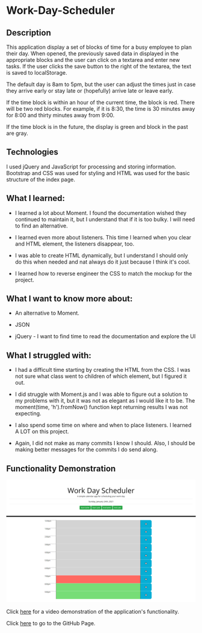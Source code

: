 # Work-Day-Scheduler

## Description
This application display a set of blocks of time for a busy employee to plan their day.  When opened, the previously saved data in displayed in the appropriate blocks and the user can click on a textarea and enter new tasks.  If the user clicks the save button to the right of the textarea, the text is saved to localStorage.

The default day is 8am to 5pm, but the user can adjust the times just in case they arrive early or stay late or (hopefully) arrive late or leave early.

If the time block is within an hour of the current time, the block is red.  There will be two red blocks.  For example, if it is 8:30, the time is 30 minutes away for 8:00 and thirty minutes away from 9:00.

If the time block is in the future, the display is green and block in the past are gray.


## Technologies
I used jQuery and JavaScript for processing and storing information.  Bootstrap and CSS was used for styling and HTML was used for the basic structure of the index page.


## What I learned:

* I learned a lot about Moment.  I found the documentation wished they continued to maintain it, but I understand that if it is too bulky.  I will need to find an alternative.

* I learned even more about listeners.  This time I learned when you clear and HTML element, the listeners disappear, too.

* I was able to create HTML dynamically, but I understand I should only do this when needed and nat always do it just because I think it's cool.

* I learned how to reverse engineer the CSS to match the mockup for the project.

## What I want to know more about:

* An alternative to Moment.

* JSON

* jQuery - I want to find time to read the documentation and explore the UI


## What I struggled with:

* I had a difficult time starting by creating the HTML from the CSS.  I was not sure what class went to children of which element, but I figured it out.

* I did struggle with Moment.js and I was able to figure out a solution to my problems with it, but it was not as elegant as I would like it to be.  The moment(time, 'h').fromNow() function kept returning results I was not expecting.

* I also spend some time on where and when to place listeners. I learned A LOT on this project.

* Again, I did not make as many commits I know I should.  Also, I should be making better messages for the commits I do send along.
 
## Functionality Demonstration


![Work Day Scheduler in action](./Work_Day_Scheduler.png)


Click [here]() for a video demonstration of the application's functionality.

Click [here](https://charvey0.github.io/Work-Day-Scheduler/) to go to the GitHub Page.